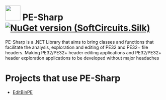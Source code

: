 # <img src="https://user-images.githubusercontent.com/66432268/234702267-4ba45508-15db-49b7-b084-f7f6538aa1a6.png" width="48" /> PE-Sharp [![NuGet version (SoftCircuits.Silk)](https://img.shields.io/nuget/v/PE-Sharp.svg?style=flat-square)](https://www.nuget.org/packages//PE-Sharp/)

PE-Sharp is a .NET Library that aims to bring classes and functions that facilitate the analysis, exploration and editing of PE32 and PE32+ file headers. Making PE32/PE32+ header editing applications and PE32/PE32+ header exploration applications to be developed without major headaches

# Projects that use PE-Sharp
 - [EditBinPE](https://github.com/GabrielFrigo4/EditBinPE)
